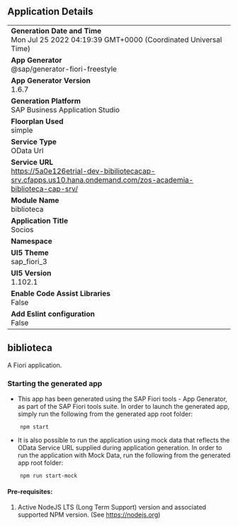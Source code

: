 ## Application Details
|               |
| ------------- |
|**Generation Date and Time**<br>Mon Jul 25 2022 04:19:39 GMT+0000 (Coordinated Universal Time)|
|**App Generator**<br>@sap/generator-fiori-freestyle|
|**App Generator Version**<br>1.6.7|
|**Generation Platform**<br>SAP Business Application Studio|
|**Floorplan Used**<br>simple|
|**Service Type**<br>OData Url|
|**Service URL**<br>https://5a0e126etrial-dev-bibiliotecacap-srv.cfapps.us10.hana.ondemand.com/zos-academia-biblioteca-cap-srv/
|**Module Name**<br>biblioteca|
|**Application Title**<br>Socios|
|**Namespace**<br>|
|**UI5 Theme**<br>sap_fiori_3|
|**UI5 Version**<br>1.102.1|
|**Enable Code Assist Libraries**<br>False|
|**Add Eslint configuration**<br>False|

## biblioteca

A Fiori application.

### Starting the generated app

-   This app has been generated using the SAP Fiori tools - App Generator, as part of the SAP Fiori tools suite.  In order to launch the generated app, simply run the following from the generated app root folder:

```
    npm start
```

- It is also possible to run the application using mock data that reflects the OData Service URL supplied during application generation.  In order to run the application with Mock Data, run the following from the generated app root folder:

```
    npm run start-mock
```

#### Pre-requisites:

1. Active NodeJS LTS (Long Term Support) version and associated supported NPM version.  (See https://nodejs.org)


